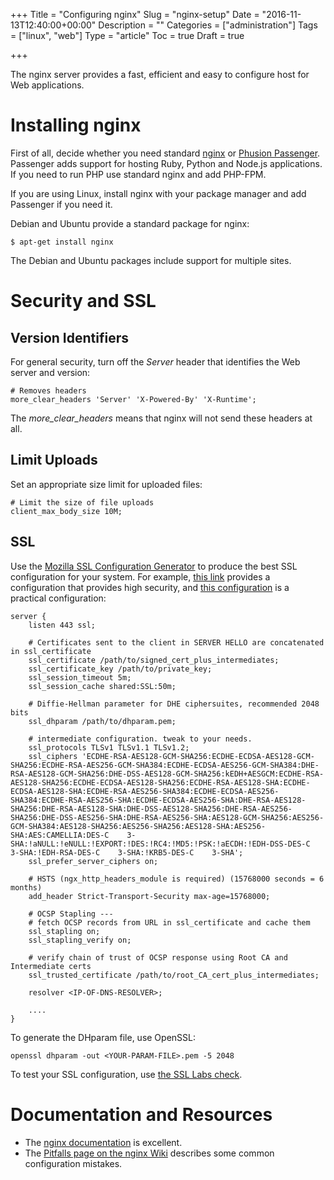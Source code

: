 +++
Title = "Configuring nginx"
Slug = "nginx-setup"
Date = "2016-11-13T12:40:00+00:00"
Description = ""
Categories = ["administration"]
Tags = ["linux", "web"]
Type = "article"
Toc = true
Draft = true

+++


The nginx server provides a fast, efficient and easy to configure host for Web applications.

<!--more-->

# Installing nginx #

First of all, decide whether you need standard [nginx](http://nginx.org) or [Phusion Passenger](https://www.phusionpassenger.com/). Passenger adds support for hosting Ruby, Python and Node.js applications. If you need to run PHP use standard nginx and add PHP-FPM.

If you are using Linux, install nginx with your package manager and add Passenger if you need it.

Debian and Ubuntu provide a standard package for nginx:

    $ apt-get install nginx

The Debian and Ubuntu packages include support for multiple sites.

# Security and SSL #

## Version Identifiers ##

For general security, turn off the *Server* header that identifies the Web
server and version:

    # Removes headers
    more_clear_headers 'Server' 'X-Powered-By' 'X-Runtime';

The *more_clear_headers* means that nginx will not send these headers at all.

## Limit Uploads ##

Set an appropriate size limit for uploaded files:

    # Limit the size of file uploads
    client_max_body_size 10M;

## SSL #

Use the [Mozilla SSL Configuration Generator](https://mozilla.github.io/server-side-tls/ssl-config-generator/) to produce the best SSL configuration for your system. For example, [this link](https://mozilla.github.io/server-side-tls/ssl-config-generator/?server=nginx-1.6.2&openssl=1.0.1f&hsts=yes&profile=modern) provides a configuration that provides high security, and [this configuration](https://mozilla.github.io/server-side-tls/ssl-config-generator/?server=nginx-1.6.2&openssl=1.0.1f&hsts=yes&profile=intermediate) is a practical configuration:

    server {
        listen 443 ssl;

        # Certificates sent to the client in SERVER HELLO are concatenated in ssl_certificate
        ssl_certificate /path/to/signed_cert_plus_intermediates;
        ssl_certificate_key /path/to/private_key;
        ssl_session_timeout 5m;
        ssl_session_cache shared:SSL:50m;

        # Diffie-Hellman parameter for DHE ciphersuites, recommended 2048 bits
        ssl_dhparam /path/to/dhparam.pem;

        # intermediate configuration. tweak to your needs.
        ssl_protocols TLSv1 TLSv1.1 TLSv1.2;
        ssl_ciphers 'ECDHE-RSA-AES128-GCM-SHA256:ECDHE-ECDSA-AES128-GCM-SHA256:ECDHE-RSA-AES256-GCM-SHA384:ECDHE-ECDSA-AES256-GCM-SHA384:DHE-RSA-AES128-GCM-SHA256:DHE-DSS-AES128-GCM-SHA256:kEDH+AESGCM:ECDHE-RSA-AES128-SHA256:ECDHE-ECDSA-AES128-SHA256:ECDHE-RSA-AES128-SHA:ECDHE-ECDSA-AES128-SHA:ECDHE-RSA-AES256-SHA384:ECDHE-ECDSA-AES256-SHA384:ECDHE-RSA-AES256-SHA:ECDHE-ECDSA-AES256-SHA:DHE-RSA-AES128-SHA256:DHE-RSA-AES128-SHA:DHE-DSS-AES128-SHA256:DHE-RSA-AES256-SHA256:DHE-DSS-AES256-SHA:DHE-RSA-AES256-SHA:AES128-GCM-SHA256:AES256-GCM-SHA384:AES128-SHA256:AES256-SHA256:AES128-SHA:AES256-SHA:AES:CAMELLIA:DES-C    3-SHA:!aNULL:!eNULL:!EXPORT:!DES:!RC4:!MD5:!PSK:!aECDH:!EDH-DSS-DES-C    3-SHA:!EDH-RSA-DES-C    3-SHA:!KRB5-DES-C    3-SHA';
        ssl_prefer_server_ciphers on;

        # HSTS (ngx_http_headers_module is required) (15768000 seconds = 6 months)
        add_header Strict-Transport-Security max-age=15768000;

        # OCSP Stapling ---
        # fetch OCSP records from URL in ssl_certificate and cache them
        ssl_stapling on;
        ssl_stapling_verify on;

        # verify chain of trust of OCSP response using Root CA and Intermediate certs
        ssl_trusted_certificate /path/to/root_CA_cert_plus_intermediates;

        resolver <IP-OF-DNS-RESOLVER>;

        ....
    }

To generate the DHparam file, use OpenSSL:

    openssl dhparam -out <YOUR-PARAM-FILE>.pem -5 2048

To test your SSL configuration, use [the SSL Labs check](https://www.ssllabs.com/ssltest/).

# Documentation and Resources #

* The [nginx documentation](http://nginx.org/en/docs/) is excellent.
* The [Pitfalls page on the nginx Wiki](http://wiki.nginx.org/Pitfalls) describes some common configuration mistakes.
